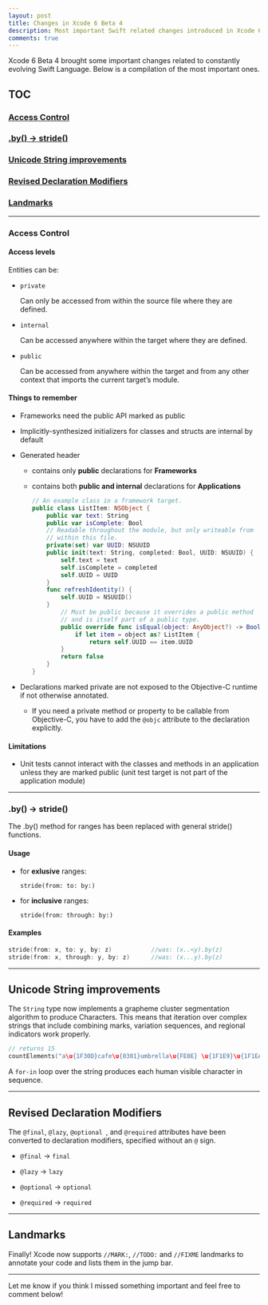 ```yaml
---
layout: post
title: Changes in Xcode 6 Beta 4
description: Most important Swift related changes introduced in Xcode 6 Beta 4...
comments: true
---
```


Xcode 6 Beta 4 brought some important changes related to constantly evolving Swift Language. Below is a compilation of the most important ones.

<!--more-->

## TOC
### [Access Control](#access)
### [.by() -> stride()](#by)
### [Unicode String improvements](#unicode)
### [Revised Declaration Modifiers](#modifiers)
### [Landmarks](#landmarks)

---


### <a id="access"></a>Access Control

#### Access levels
Entities can be:

- ``` private ```

  Can only be accessed from within the source file where they are defined.

- ``` internal ```

  Can be accessed anywhere within the target where they are defined.

- ``` public ```

  Can be accessed from anywhere within the target and from any other context that imports the current target’s module.

#### Things to remember

- Frameworks need the public API marked as public

- Implicitly-synthesized initializers for classes and structs are internal by default

- Generated header
  - contains only **public** declarations for **Frameworks**
  - contains both **public and internal** declarations for **Applications**

      ```swift
      // An example class in a framework target.
      public class ListItem: NSObject {
          public var text: String
          public var isComplete: Bool
          // Readable throughout the module, but only writeable from
          // within this file.
          private(set) var UUID: NSUUID
          public init(text: String, completed: Bool, UUID: NSUUID) {
              self.text = text
              self.isComplete = completed
              self.UUID = UUID
          }
          func refreshIdentity() {
              self.UUID = NSUUID()
          }
              // Must be public because it overrides a public method
          	  // and is itself part of a public type.
              public override func isEqual(object: AnyObject?) -> Bool {
                  if let item = object as? ListItem {
                      return self.UUID == item.UUID
              }
              return false
          }
      }
      ```

- Declarations marked private are not exposed to the Objective-C runtime if not otherwise annotated.

  -  If you need a private method or property to be callable from Objective-C, you have to add
the ``` @objc ``` attribute to the declaration explicitly.

#### Limitations

- Unit tests cannot interact with the classes and methods in an application unless they are marked public (unit test target is not part of the application module)

---

### <a id="by"></a>.by() -> stride()

The .by() method for ranges has been replaced with general stride() functions.

#### Usage
- for **exlusive** ranges:

  ``` stride(from: to: by:) ```

- for **inclusive** ranges:

  ``` stride(from: through: by:) ```

#### Examples
```swift
stride(from: x, to: y, by: z)           //was: (x..<y).by(z)
stride(from: x, through: y, by: z)      //was: (x...y).by(z)
```

---

## <a id="unicode"></a>Unicode String improvements
The ``` String ``` type now implements a grapheme cluster segmentation algorithm to
produce Characters. This means that iteration over complex strings that include combining marks, variation sequences, and regional indicators work properly.

```swift
// returns 15
countElements("a\u{1F30D}cafe\u{0301}umbrella\u{FE0E} \u{1F1E9}\u{1F1EA}”)
```

A ``` for-in ``` loop over the string produces each human visible character in sequence.

---

## <a id="modifiers"></a>Revised Declaration Modifiers
The ``` @final ```, ``` @lazy ```, ```@optional ```, and ``` @required ``` attributes have been converted to declaration modifiers, specified without an ``` @ ``` sign.

- ``` @final ``` -> ``` final ```

- ``` @lazy ``` -> ``` lazy ```

- ``` @optional ``` -> ``` optional ```

- ``` @required ``` -> ``` required ```

---

## <a id="landmarks"></a>Landmarks
Finally! Xcode now supports ``` //MARK: ```, ``` //TODO: ``` and ``` //FIXME ``` landmarks to annotate your code and
lists them in the jump bar.

---

Let me know if you think I missed something important and feel free to comment below!
